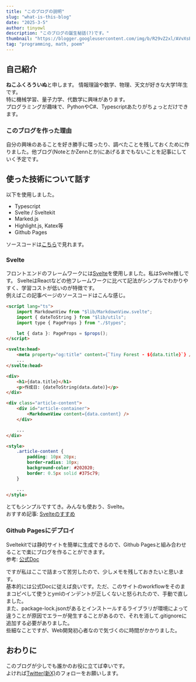 ```yaml
---
title: "このブログの説明"
slug: "what-is-this-blog"
date: "2025-3-5"
author: tinyowl
description: "このブログの誕生秘話(?)です。"
thumbnail: "https://blogger.googleusercontent.com/img/b/R29vZ2xl/AVvXsEgv6HbVj84Ii-iHFz3DWjFdZ6VSDFiopTyx6HcjKKbg62xoJCWjO1g_3EIHl7MLzExMe0si90liMXu0jbSJiUJOJdLGYO7R-bqqKeXFO7ofD4RFpFbtnq29Tvj0aFWis-pMaw662DX36WF4m_c9lLYF-u76DBMHqMN3MYLRyp4AEHaO3JPu59CWVu4V62Nr/s400/kodai_magdeburg_unicorn_kaseki.png"
tag: "programming, math, poem"
---
```

## 自己紹介
**ねこふくろういぬ**と申します。
情報理論や数学、物理、天文が好きな大学1年生です。   
特に機械学習、量子力学、代数学に興味があります。   
プログラミングが趣味で、PythonやC#、Typescriptあたりがちょっとだけできます。
### このブログを作った理由
自分の興味のあることを好き勝手に喋ったり、調べたことを残しておくために作りました。他ブログ(NoteとかZennとか)にあげるまでもないことを記事にしていく予定です。
## 使った技術について話す
以下を使用しました。
- Typescript
- Svelte / Sveltekit
- Marked.js
- Highlight.js, Katex等
- Github Pages  

ソースコードは[こちら](https://github.com/TinyOwl49/tinyblog)で見れます。
### Svelte
フロントエンドのフレームワークには[Svelte](https://svelte.jp/)を使用しました。私はSvelte推しです。
SvelteはReactなどの他フレームワークに比べて記法がシンプルでわかりやすく、学習コストが低いのが特徴です。  
例えばこの記事ページのソースコードはこんな感じ。
```html
<script lang="ts">
	import MarkdownView from "$lib/MarkdownView.svelte";
	import { dateToString } from "$lib/utils";
	import type { PageProps } from "./$types";

	let { data }: PageProps = $props();
</script>

<svelte:head>
	<meta property="og:title" content={`Tiny Forest - ${data.title}`} />
	...
</svelte:head>

<div>
	<h1>{data.title}</h1>
	<p>作成日: {dateToString(data.date)}</p>
</div>

<div class="article-content">
	<div id="article-container">
		<MarkdownView content={data.content} />
	</div>

	...
</div>

<style>
	.article-content {
		padding: 10px 20px;
		border-radius: 10px;
		background-color: #202020;
		border: 0.5px solid #375c79;
	}

	...
</style>
```
とてもシンプルですてき。みんなも使おう、Svelte。   
おすすめ記事: [Svelteのすすめ](https://qiita.com/kurata04/items/d39e004dc3c837bfc4a1)

### Github Pagesにデプロイ
Sveltekitでは静的サイトを簡単に生成できるので、Github Pagesと組み合わせることで楽にブログを作ることができます。  
参考: [公式Doc](https://svelte.jp/docs/kit/adapter-static)
  
ですが私はここで詰まって苦労したので、少しメモを残しておきたいと思います。  
基本的には公式Docに従えば良いです。ただ、このサイトのworkflowをそのままコピペして使うとymlのインデントが正しくないと怒られたので、手動で直しました。   
また、package-lock.jsonがあるとインストールするライブラリが環境によって違うことが原因でエラーが発生することがあるので、それを消して.gitignoreに追加する必要がありました。   
些細なことですが、Web開発初心者なので気づくのに時間がかかりました。
## おわりに
このブログが少しでも誰かのお役に立てば幸いです。  
よければ[Twitter(新X)](https://x.com/kasumi_fukurou)のフォローをお願いします。

